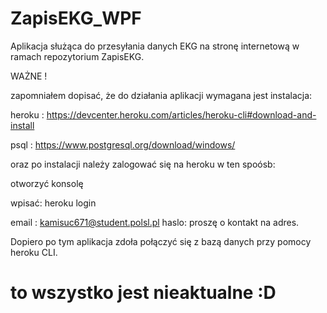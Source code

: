 # ZapisEKG_WPF
Aplikacja służąca do przesyłania danych EKG na stronę internetową w ramach repozytorium ZapisEKG.

WAŻNE ! 

zapomniałem dopisać, że do działania aplikacji wymagana jest instalacja:

heroku : https://devcenter.heroku.com/articles/heroku-cli#download-and-install

psql : https://www.postgresql.org/download/windows/

oraz po instalacji należy zalogować się na heroku w ten spoósb:

otworzyć konsolę

wpisać: heroku login

email : kamisuc671@student.polsl.pl
haslo: proszę o kontakt na adres.


Dopiero po tym aplikacja zdoła połączyć się z bazą danych przy pomocy heroku CLI.


# to wszystko jest nieaktualne :D
